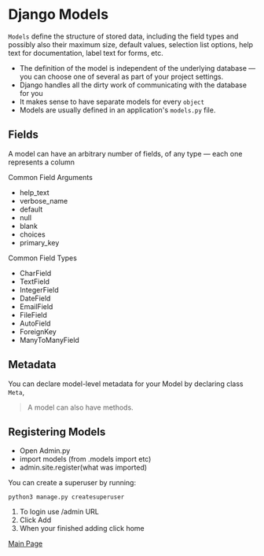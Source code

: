 # Django Models


 `Models` define the structure of stored data, including the field types and possibly also their maximum size, default values, selection list options, help text for documentation, label text for forms, etc.

* The definition of the model is independent of the underlying database — you can choose one of several as part of your project settings.
* Django handles all the dirty work of communicating with the database for you
* It makes sense to have separate models for every `object`
* Models are usually defined in an application's `models.py` file.

## Fields

A model can have an arbitrary number of fields, of any type — each one represents a column

Common Field Arguments

* help_text
* verbose_name
* default
* null
* blank
* choices
* primary_key

Common Field Types

* CharField
* TextField
* IntegerField
* DateField
* EmailField
* FileField
* AutoField
* ForeignKey
* ManyToManyField

## Metadata

You can declare model-level metadata for your Model by declaring class `Meta`,

> A model can also have methods.

## Registering Models

* Open Admin.py
* import models (from .models import etc)
* admin.site.register(what was imported)

You can create a superuser by running:

```t
python3 manage.py createsuperuser
```

1. To login use /admin URL
2. Click Add
3. When your finished adding click home

[Main Page](https://will-ing.github.io/reading-notes)